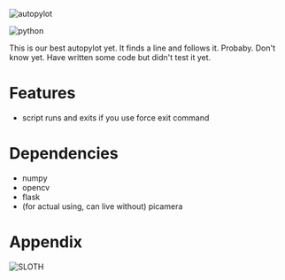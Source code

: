 ![autopylot](http://i.imgur.com/HxtNn33.gif)

![python](http://images.indianexpress.com/2015/05/python.jpg)

This is our best autopylot yet. It finds a line and follows it. Probaby. Don't know yet. Have written some code but didn't test it yet.

# Features

- script runs and exits if you use force exit command

# Dependencies

- numpy
- opencv
- flask
- (for actual using, can live without) picamera

# Appendix

![SLOTH](https://i.ytimg.com/vi/mkQzYyi25sA/maxresdefault.jpg)

